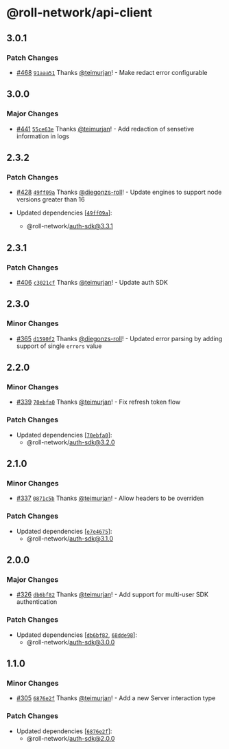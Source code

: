 # @roll-network/api-client

## 3.0.1

### Patch Changes

- [#468](https://github.com/roll-network/tryrolljs/pull/468) [`91aaa51`](https://github.com/roll-network/tryrolljs/commit/91aaa51debda6b1dee5cb5b15f9e188aa38343cd) Thanks [@teimurjan](https://github.com/teimurjan)! - Make redact error configurable

## 3.0.0

### Major Changes

- [#441](https://github.com/roll-network/tryrolljs/pull/441) [`55ce63e`](https://github.com/roll-network/tryrolljs/commit/55ce63eab10bb2e5078cfb5a7ee42438f3fb0640) Thanks [@teimurjan](https://github.com/teimurjan)! - Add redaction of sensetive information in logs

## 2.3.2

### Patch Changes

- [#428](https://github.com/roll-network/tryrolljs/pull/428) [`49ff09a`](https://github.com/roll-network/tryrolljs/commit/49ff09a27071b46468c4e04fe2780599c87b02ab) Thanks [@diegonzs-roll](https://github.com/diegonzs-roll)! - Update engines to support node versions greater than 16

- Updated dependencies [[`49ff09a`](https://github.com/roll-network/tryrolljs/commit/49ff09a27071b46468c4e04fe2780599c87b02ab)]:
  - @roll-network/auth-sdk@3.3.1

## 2.3.1

### Patch Changes

- [#406](https://github.com/roll-network/tryrolljs/pull/406) [`c3021cf`](https://github.com/roll-network/tryrolljs/commit/c3021cf57ba9f8bbd8ac00c5e5f89f30e1c51d1d) Thanks [@teimurjan](https://github.com/teimurjan)! - Update auth SDK

## 2.3.0

### Minor Changes

- [#365](https://github.com/roll-network/tryrolljs/pull/365) [`d1590f2`](https://github.com/roll-network/tryrolljs/commit/d1590f2c6e32c51acf502875d95e4cb4e3a25038) Thanks [@diegonzs-roll](https://github.com/diegonzs-roll)! - Updated error parsing by adding support of single `errors` value

## 2.2.0

### Minor Changes

- [#339](https://github.com/roll-network/tryrolljs/pull/339) [`70ebfa0`](https://github.com/roll-network/tryrolljs/commit/70ebfa06259063e58fe9ad969d578a318c7b3ddb) Thanks [@teimurjan](https://github.com/teimurjan)! - Fix refresh token flow

### Patch Changes

- Updated dependencies [[`70ebfa0`](https://github.com/roll-network/tryrolljs/commit/70ebfa06259063e58fe9ad969d578a318c7b3ddb)]:
  - @roll-network/auth-sdk@3.2.0

## 2.1.0

### Minor Changes

- [#337](https://github.com/roll-network/tryrolljs/pull/337) [`0871c5b`](https://github.com/roll-network/tryrolljs/commit/0871c5b5177ae6f9346f0b6249ae9fe27bcd123a) Thanks [@teimurjan](https://github.com/teimurjan)! - Allow headers to be overriden

### Patch Changes

- Updated dependencies [[`e7e4675`](https://github.com/roll-network/tryrolljs/commit/e7e467541960f9269828389c5705d6715797caeb)]:
  - @roll-network/auth-sdk@3.1.0

## 2.0.0

### Major Changes

- [#326](https://github.com/roll-network/tryrolljs/pull/326) [`db6bf82`](https://github.com/roll-network/tryrolljs/commit/db6bf82a664e3cece3d8f4b4df09b2f496ff7b69) Thanks [@teimurjan](https://github.com/teimurjan)! - Add support for multi-user SDK authentication

### Patch Changes

- Updated dependencies [[`db6bf82`](https://github.com/roll-network/tryrolljs/commit/db6bf82a664e3cece3d8f4b4df09b2f496ff7b69), [`68dde98`](https://github.com/roll-network/tryrolljs/commit/68dde980d6a8416e9719c3d6068b51f5da9f316b)]:
  - @roll-network/auth-sdk@3.0.0

## 1.1.0

### Minor Changes

- [#305](https://github.com/roll-network/tryrolljs/pull/305) [`6876e2f`](https://github.com/roll-network/tryrolljs/commit/6876e2fdf2dec19b8f6978c71d0ea96d45b0570a) Thanks [@teimurjan](https://github.com/teimurjan)! - Add a new Server interaction type

### Patch Changes

- Updated dependencies [[`6876e2f`](https://github.com/roll-network/tryrolljs/commit/6876e2fdf2dec19b8f6978c71d0ea96d45b0570a)]:
  - @roll-network/auth-sdk@2.0.0
